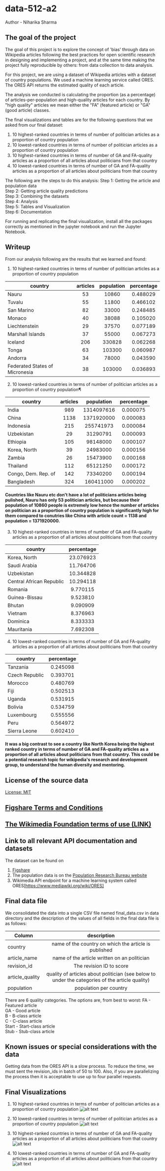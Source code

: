 # data-512-a2
Author - Niharika Sharma

## The goal of the project
The goal of this project is to explore the concept of 'bias' through data on Wikipedia articles following the best practices for open scientific research in designing and implementing a project, and at the same time making the project fully reproducible by others: from data collection to data analysis.

For this project, we are using a dataset of Wikipedia articles with a dataset of country populations. We used a machine learning service called ORES. The ORES API returns the estimated quality of each article.

The analysis we conducted is calculating the proportion (as a percentage) of articles-per-population and high-quality articles for each country. By "high quality" articles we mean either the "FA" (featured article) or "GA" (good article) classes.

The final visualizations and tables are for the following questions that we asked from our final dataset:
1. 10 highest-ranked countries in terms of number of politician articles as a proportion of country population
2. 10 lowest-ranked countries in terms of number of politician articles as a proportion of country population
3. 10 highest-ranked countries in terms of number of GA and FA-quality articles as a proportion of all articles about politicians from that country
4. 10 lowest-ranked countries in terms of number of GA and FA-quality articles as a proportion of all articles about politicians from that country

The following are the steps to do this analysis:
Step 1: Getting the article and population data  
Step 2: Getting article quality predictions   
Step 3: Combining the datasets   
Step 4: Analysis    
Step 5: Tables and Visualization   
Step 6: Documentation    

For running and replicating the final visualization, install all the packages correctly as mentioned in the jupyter notebook and run the Jupyter Notebook. 

## Writeup

From our analysis following are the results that we learned and found:

1. 10 highest-ranked countries in terms of number of politician articles as a proportion of country population

| country | articles   | population  |   percentage   | 
| ------- | :-------: | :-------: | :-------:  |
| Nauru | 53       |  10860 | 0.488029   | 
| Tuvalu | 55    |     11800 | 0.466102   | 
| San Marino | 82      |   33000 | 0.248485  |  
| Monaco | 40    |     38088 | 0.105020   | 
| Liechtenstein | 29    |     37570 | 0.077189 |   
| Marshall Islands | 37      |   55000 | 0.067273  |  
| Iceland | 206  | 330828 | 0.062268   | 
| Tonga | 63 |  103300 | 0.060987   | 
| Andorra  | 34 | 78000 | 0.043590   | 
| Federated States of Micronesia | 38 | 103000 | 0.036893   | 

2. 10 lowest-ranked countries in terms of number of politician articles as a proportion of country population¶

| country    | articles | population  | percentage  |
| ------- | :-------: | :-------: | :-------:  |
| India     |    989 | 1314097616 | 0.000075   |
|     China      |   1138 | 1371920000 | 0.000083  | 
|         Indonesia      |    215 |  255741973 | 0.000084 |  
|         Uzbekistan   |        29  |  31290791 | 0.000093  | 
|         Ethiopia    |      105  |  98148000 | 0.000107   |
|    Korea, North     |      39  |  24983000 | 0.000156   |
|     Zambia     |      26  |  15473900 | 0.000168   |
|       Thailand     |     112  |  65121250 | 0.000172 |  
|  Congo, Dem. Rep. of     |     142  |  73340200 | 0.000194 |  
|   Bangladesh     |     324  | 160411000 | 0.000202   |

#### Countries like Nauru etc don't have a lot of politicians articles being pulished, Nauru has only 53 politician articles, but because their population of 10860 people is extremely low hence the number of articles on politician as a proportion of country population is significantly high for them compared to conutries like China with article count = 1138 and population = 1371920000. 

3. 10 highest-ranked countries in terms of number of GA and FA-quality articles as a proportion of all articles about politicians from that country 

| country  |  percentage |
| -------- | :------: |
| Korea, North | 23.076923 | 
| Saudi Arabia |  11.764706 | 
| Uzbekistan   | 10.344828 | 
| Central African Republic |  10.294118 | 
| Romania  |  9.770115 | 
| Guinea-Bissau |  9.523810 | 
| Bhutan   |  9.090909 | 
| Vietnam  |  8.376963 | 
| Dominica     |  8.333333 | 
| Mauritania   |  7.692308 |  

4. 10 lowest-ranked countries in terms of number of GA and FA-quality articles as a proportion of all articles about politicians from that country

|   country |   percentage |
| ------- | :-------: |
| Tanzania  | 0.245098 |
| Czech Republic |  0.393701 |
|   Morocco |  0.480769 |
|      Fiji  | 0.502513 |
|      Uganda |  0.531915 |
|     Bolivia  | 0.534759 |
|  Luxembourg |  0.555556 |
|      Peru |  0.564972 |
|  Sierra Leone |  0.602410 |

#### It was a big contrast to see a country like North Korea being the highest ranked country in terms of number of GA and FA-quality articles as a proportion of all articles about politicians from that country. This could be a potential research topic for wikipedia's research and development group, to understand the human diversity and mentoring. 


## License of the source data
[License: MIT](https://opensource.org/licenses/MIT)

## [Figshare Terms and Conditions](https://figshare.com/terms)

## [The Wikimedia Foundation terms of use (LINK)](https://wikimediafoundation.org/wiki/Terms_of_Use/en)


## Link to all relevant API documentation and datasets
The dataset can be found on
1. [Figshare](https://figshare.com/articles/Untitled_Item/5513449])
2. The population data is on the [Population Research Bureau website](http://www.prb.org/DataFinder/Topic/Rankings.aspx?ind=14)
3. Wikimedia API endpoint for a machine learning system called ORES[https://www.mediawiki.org/wiki/ORES]

## Final data file

We consolidated the data into a single CSV file named final_data.csv in data directory and the description of the values of all fields in the final data file is as follows:  


| Column         | description |  
| -------------- | :---------: |  
|country         | name of the country on which the article is published |
|article_name    | name of the article written on an politician |
|revision_id     | The revision ID to score |
|article_quality | quality of articles about politician (see below to under the categories of the article quality) |
|population      | population per country |


There are 6 quality categories. The options are, from best to worst:
FA - Featured article  
GA - Good article  
B - B-class article  
C - C-class article  
Start - Start-class article  
Stub - Stub-class article

## Known issues or special considerations with the data 
Getting data from the ORES API is a slow process. To reduce the time, we must sent the revision_ids in batch of 50 to 100. Also, if you are parallelizing the process then it is acceptable to use up to four parallel requests.

## Final Visualizations 
1. 10 highest-ranked countries in terms of number of politician articles as a proportion of country population
![alt text](https://github.com/niharikasharma/data-512-a2/blob/master/highest_ranked_countries_number_of_politians_per_article.png)

2. 10 lowest-ranked countries in terms of number of politician articles as a proportion of country population
![alt text](https://github.com/niharikasharma/data-512-a2/blob/master/lowest_ranked_countries_number_of_politians_per_article.png)

3. 10 highest-ranked countries in terms of number of GA and FA-quality articles as a proportion of all articles about politicians from that country
![alt text](https://github.com/niharikasharma/data-512-a2/blob/master/highest_ranked_countries_aritcle_qualitywise.png)

4. 10 lowest-ranked countries in terms of number of GA and FA-quality articles as a proportion of all articles about politicians from that country
![alt text](https://github.com/niharikasharma/data-512-a2/blob/master/lowestest_ranked_countries_aritcle_qualitywise.png)

